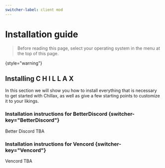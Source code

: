 ```yaml
---
switcher-label: client mod
---
```


# Installation guide

> Before reading this page, select your operating system in the menu at the top of this page.
>
{style="warning"}

## Installing C H I L L A X

In this section we will show you how to install everything that is
necessary to get started with Chillax, as well as give a few starting points
to customize it to your likings.

### Installation instructions for BetterDiscord {switcher-key="BetterDiscord"}

Better Discord TBA

### Installation instructions for Vencord {switcher-key="Vencord"}


Vencord TBA
